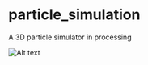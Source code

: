 # particle_simulation
A 3D particle simulator in processing

![Alt text](https://cloud.githubusercontent.com/assets/16860536/22230038/3c7676e0-e190-11e6-8ade-0b37b7bc19ee.png "Optional title")

